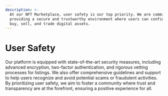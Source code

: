 ```yaml
---
description: >-
  At our NFT Marketplace, user safety is our top priority. We are committed to
  providing a secure and trustworthy environment where users can confidently
  buy, sell, and trade digital assets.
---
```


# User Safety

Our platform is equipped with state-of-the-art security measures, including advanced encryption, two-factor authentication, and rigorous vetting processes for listings. We also offer comprehensive guidelines and support to help users recognize and avoid potential scams or fraudulent activities. By prioritizing user safety, we aim to foster a community where trust and transparency are at the forefront, ensuring a positive experience for all.
